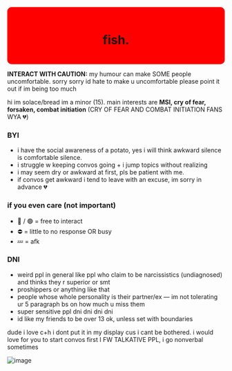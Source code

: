 <div style="background-color: red; padding: 20px; border-radius: 10px;">
  <h1 align="center">fish.</h1>
</div>

<p><b>INTERACT WITH CAUTION:</b> my humour can make SOME people uncomfortable. sorry sorry id hate to make u uncomfortable please point it out if im being too much</p></p>

<p>hi im solace/bread im a minor (15). main interests are <b>MSI, cry of fear, forsaken, combat initiation</b> (CRY OF FEAR AND COMBAT INITIATION FANS WYA 💔)</p>

<h3>BYI</h3>
<ul>
  <li>i have the social awareness of a potato, yes i will think awkward silence is comfortable silence.</li>
  <li>i struggle w keeping convos going + i jump topics without realizing</li>
  <li>i may seem dry or awkward at first, pls be patient with me.</li>
  <li>if convos get awkward i tend to leave with an excuse, im sorry in advance 💔</li>
</ul>

<h3>if you even care (not important)</h3>
<ul>
  <li>🌙 / 🟢 = free to interact</li>
  <li>⛔️ = little to no response OR busy</li>
  <li>💤 = afk</li>
</ul>

<h3>DNI</h3>
<ul>
  <li>weird ppl in general like ppl who claim to be narcissistics (undiagnosed) and thinks they r superior or smt</li>
  <li>proshippers or anything like that</li>
  <li>people whose whole personality is their partner/ex — im not tolerating ur 5 paragraph bs on how much u miss them</li>
  <li>super sensitive ppl dni dni dni dni</li>
  <li>id like my friends to be over 13 ok, unless set with boundaries</li>
</ul>

dude i love c+h i dont put it in my display cus i cant be bothered. i would love for you to start convos first I FW TALKATIVE PPL, i go nonverbal sometimes

![image](https://github.com/user-attachments/assets/2178ac70-8ded-49a6-a5c9-66297795cc17)
